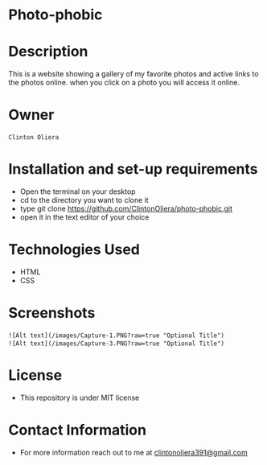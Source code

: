 # Photo-phobic

# Description
This is a website showing a gallery of my favorite photos and active links to the photos online. when you click on a photo you will access it online.

# Owner
    Clinton Oliera

# Installation and set-up requirements
* Open the terminal on your desktop
* cd to the directory you want to clone it
* type git clone  https://github.com/ClintonOliera/photo-phobic.git
* open it in the text editor of your choice

# Technologies Used
* HTML
* CSS

# Screenshots
    ![Alt text](/images/Capture-1.PNG?raw=true "Optional Title")
    ![Alt text](/images/Capture-3.PNG?raw=true "Optional Title")

# License
* This repository is under MIT license

# Contact Information
* For more information reach out to me at clintonoliera391@gmail.com

